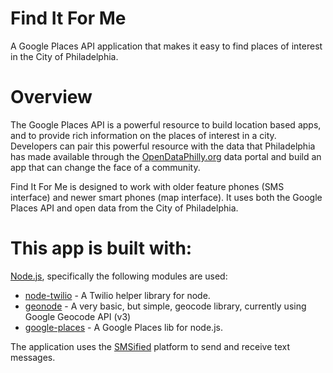 Find It For Me
===============

A Google Places API application that makes it easy to find places of interest in the City of Philadelphia.

Overview
========

The Google Places API is a powerful resource to build location based apps, and to provide rich information on the places of interest in a city. Developers can pair this powerful resource with the data that Philadelphia has made available through the [OpenDataPhilly.org](OpenDataPhilly.org) data portal and build an app that can change the face of a community.

Find It For Me is designed to work with older feature phones (SMS interface) and newer smart phones (map interface). It uses both the Google Places API and open data from the City of Philadelphia.

This app is built with:
=======================

[Node.js](http://nodejs.org/), specifically the following modules are used:

* [node-twilio](https://github.com/sjwalter/node-twilio) - A Twilio helper library for node.
* [geonode](https://github.com/feliperazeek/geonode) - A very basic, but simple, geocode library, currently using Google Geocode API (v3)
* [google-places](https://github.com/jpowers/node-google-places) - A Google Places lib for node.js.

The application uses the [SMSified](http://smsified.com) platform to send and receive text messages.